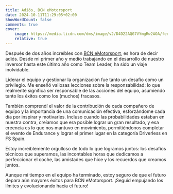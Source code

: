 ```yaml
---
title: Adiós, BCN eMotorsport
date: 2024-10-11T11:29:05+02:00
ShowWordCount: false
comments: true
cover:
    image: https://media.licdn.com/dms/image/v2/D4D22AQG7VYmgRw2AOA/feedshare-shrink_2048_1536/feedshare-shrink_2048_1536/0/1725816773955?e=1731542400&v=beta&t=GWMfsLU3Qn93IvMRzvA6i2ZUucwhP35wsNuVPdhnnj8
    relative: true
---
```


Después de dos años increíbles con [BCN eMotorsport](bcnemotorsport.upc.edu), es hora de decir adiós. Desde mi primer año y medio trabajando en el desarrollo de nuestro inversor hasta este último año como Team Leader, ha sido un viaje inolvidable.

Liderar el equipo y gestionar la organización fue tanto un desafío como un privilegio. Me enseñó valiosas lecciones  sobre la responsabilidad: lo que realmente significa ser responsable de las acciones del equipo, asumiendo tanto los éxitos como los (muchos) fracasos.

También comprendí el valor de la contribución de cada compañero de equipo y la importancia de una comunicación efectiva, esforzándome cada día por inspirar y motivarles. Incluso cuando las probabilidades estaban en nuestra contra, creíamos que era posible lograr un gran resultado, y esa creencia es lo que nos mantuvo en movimiento, permitiéndonos completar el evento de Endurance y lograr el primer lugar en la categoría Driverless en FS Spain.

Estoy increíblemente orgulloso de todo lo que logramos juntos: los desafíos técnicos que superamos, las incontables horas que dedicamos a perfeccionar el coche, las amistades que hice y los recuerdos que creamos juntos.

Aunque mi tiempo en el equipo ha terminado, estoy seguro de que el futuro depara aún mayores éxitos para BCN eMotorsport. ¡Seguid empujando los límites y evolucionando hacia el futuro!
